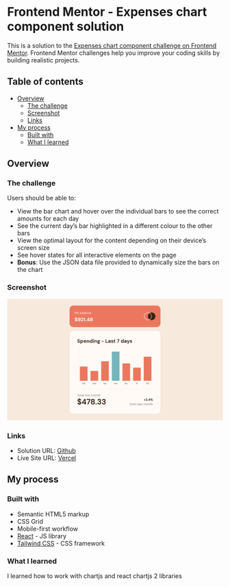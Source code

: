 # Frontend Mentor - Expenses chart component solution

This is a solution to the [Expenses chart component challenge on Frontend Mentor](https://www.frontendmentor.io/challenges/expenses-chart-component-e7yJBUdjwt). Frontend Mentor challenges help you improve your coding skills by building realistic projects.

## Table of contents

- [Overview](#overview)
  - [The challenge](#the-challenge)
  - [Screenshot](#screenshot)
  - [Links](#links)
- [My process](#my-process)
  - [Built with](#built-with)
  - [What I learned](#what-i-learned)

## Overview

### The challenge

Users should be able to:

- View the bar chart and hover over the individual bars to see the correct amounts for each day
- See the current day’s bar highlighted in a different colour to the other bars
- View the optimal layout for the content depending on their device’s screen size
- See hover states for all interactive elements on the page
- **Bonus**: Use the JSON data file provided to dynamically size the bars on the chart

### Screenshot

![](./screenshot.png)

### Links

- Solution URL: [Github](https://github.com/Adel-Harrat/fm-junior-expenses-chart-component/)
- Live Site URL: [Vercel](https://github.com/Adel-Harrat/fm-junior-expenses-chart-component/)

## My process

### Built with

- Semantic HTML5 markup
- CSS Grid
- Mobile-first workflow
- [React](https://reactjs.org/) - JS library
- [Tailwind CSS](https://tailwindcss.com/) - CSS framework

### What I learned

I learned how to work with chartjs and react chartjs 2 libraries
